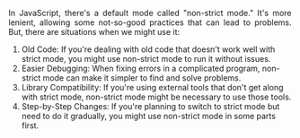 <p align="justify">
In JavaScript, there's a default mode called "non-strict mode." It's more lenient, allowing some not-so-good practices that can lead to problems. But, there are situations when we might use it:

1. Old Code: If you're dealing with old code that doesn't work well with strict mode, you might use non-strict mode to run it without issues.
2. Easier Debugging: When fixing errors in a complicated program, non-strict mode can make it simpler to find and solve problems.
3. Library Compatibility: If you're using external tools that don't get along with strict mode, non-strict mode might be necessary to use those tools.
4. Step-by-Step Changes: If you're planning to switch to strict mode but need to do it gradually, you might use non-strict mode in some parts first.
</p>
